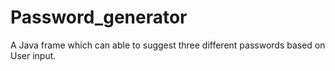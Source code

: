 # Password_generator
A Java frame which can able to suggest three different passwords based on User input.
